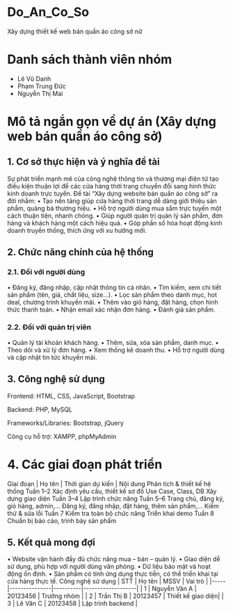 # Do_An_Co_So
Xây dựng thiết kế web bán quần áo công sở nữ
# Danh sách thành viên nhóm
- Lê Vũ Danh
- Phạm Trung Đức
- Nguyễn Thị Mai
# Mô tả ngắn gọn về dự án (Xây dựng web bán quần áo công sở)
## 1. Cơ sở thực hiện và ý nghĩa đề tài 
Sự phát triển mạnh mẽ của công nghệ thông tin và thương mại điện tử tạo điều kiện thuận lợi 
để các cửa hàng thời trang chuyển đổi sang hình thức kinh doanh trực tuyến. Đề tài “Xây 
dựng website bán quần áo công sở” ra đời nhằm: 
• Tạo nền tảng giúp cửa hàng thời trang dễ dàng giới thiệu sản phẩm, quảng bá thương 
hiệu. 
• Hỗ trợ người dùng mua sắm trực tuyến một cách thuận tiện, nhanh chóng. 
• Giúp người quản trị quản lý sản phẩm, đơn hàng và khách hàng một cách hiệu quả. 
• Góp phần số hóa hoạt động kinh doanh truyền thống, thích ứng với xu hướng mới. 
## 2. Chức năng chính của hệ thống 
### 2.1. Đối với người dùng 
• Đăng ký, đăng nhập, cập nhật thông tin cá nhân. 
• Tìm kiếm, xem chi tiết sản phẩm (tên, giá, chất liệu, size…). 
• Lọc sản phẩm theo danh mục, hot deal, chương trình khuyến mãi. 
• Thêm vào giỏ hàng, đặt hàng, chọn hình thức thanh toán. 
• Nhận email xác nhận đơn hàng. 
• Đánh giá sản phẩm. 
### 2.2. Đối với quản trị viên 
• Quản lý tài khoản khách hàng. 
• Thêm, sửa, xóa sản phẩm, danh mục. 
• Theo dõi và xử lý đơn hàng. 
• Xem thống kê doanh thu. 
• Hỗ trợ người dùng và cập nhật tin tức khuyến mãi. 
## 3. Công nghệ sử dụng

Frontend: HTML, CSS, JavaScript, Bootstrap

Backend: PHP, MySQL

Frameworks/Libraries: Bootstrap, jQuery

Công cụ hỗ trợ: XAMPP, phpMyAdmin
# 4. Các giai đoạn phát triển
Giai đoạn | Họ tên | Thời gian dự kiến | Nội dung
Phân tích & thiết kế hệ 
thống 
Tuần 1–2 
Xác định yêu cầu, thiết kế sơ đồ Use Case, 
Class, DB 
Xây dựng giao diện 
Tuần 3–4 
Lập trình chức năng 
Tuần 5–6 
Trang chủ, đăng ký, giỏ hàng, admin,… 
Đăng ký, đăng nhập, đặt hàng, thêm sản 
phẩm,… 
Kiểm thử & sửa lỗi 
Tuần 7 
Kiểm tra toàn bộ chức năng 
Triển khai demo 
Tuần 8 
Chuẩn bị báo cáo, trình bày sản phẩm 
## 5. Kết quả mong đợi 
• Website vận hành đầy đủ chức năng mua – bán – quản lý. 
• Giao diện dễ sử dụng, phù hợp với người dùng văn phòng. 
• Dữ liệu bảo mật và hoạt động ổn định. 
• Sản phẩm có tính ứng dụng thực tiễn, có thể triển khai tại cửa hàng thực tế. 
Công nghệ sử dụng 
| STT | Họ tên        | MSSV     | Vai trò           |
|-----|---------------|----------|-------------------|
| 1   | Nguyễn Văn A  | 20123456 | Trưởng nhóm       |
| 2   | Trần Thị B    | 20123457 | Thiết kế giao diện|
| 3   | Lê Văn C      | 20123458 | Lập trình backend |

